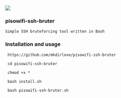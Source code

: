 ###
![](https://raw.githubusercontent.com/mkdirlove/pisowifi-ssh-bruter/main/piso-wifi.gif)
### pisowifi-ssh-bruter
    
    Simple SSH bruteforcing tool written in Bash

### Installation and usage

```
 https://github.com/mkdirlove/pisowifi-ssh-bruter
```
```
 cd pisowifi-ssh-bruter
```
```
 chmod +x *
```
```
 bash install.sh
```
```
 bash pisowifi-ssh-bruter.sh
```
